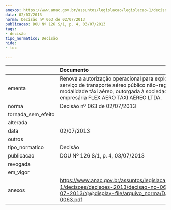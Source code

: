 ```yaml
---
anexos: https://www.anac.gov.br/assuntos/legislacao/legislacao-1/decisoes/decisoes-2013/decisao-no-063-de-02-07-2013/@@display-file/arquivo_norma/DA2013-0063.pdf
data: 02/07/2013
norma: Decisão nº 063 de 02/07/2013
publicacao: DOU Nº 126 S/1, p. 4, 03/07/2013
tags:
- decisão
tipo_normatico: Decisão
hide: 
- toc 
 
---
```


|                    | Documento                                                                                                                                                                                 |
|:-------------------|:------------------------------------------------------------------------------------------------------------------------------------------------------------------------------------------|
| ementa             | Renova a autorização operacional para exploração de serviço de transporte aéreo público não-regular na modalidade táxi aéreo, outorgada à sociedade empresária FLEX AERO TÁXI AÉREO LTDA. |
| norma              | Decisão nº 063 de 02/07/2013                                                                                                                                                              |
| tornada_sem_efeito |                                                                                                                                                                                           |
| alterada           |                                                                                                                                                                                           |
| data               | 02/07/2013                                                                                                                                                                                |
| outros             |                                                                                                                                                                                           |
| tipo_normatico     | Decisão                                                                                                                                                                                   |
| publicacao         | DOU Nº 126 S/1, p. 4, 03/07/2013                                                                                                                                                          |
| revogada           |                                                                                                                                                                                           |
| em_vigor           |                                                                                                                                                                                           |
| anexos             | https://www.anac.gov.br/assuntos/legislacao/legislacao-1/decisoes/decisoes-2013/decisao-no-063-de-02-07-2013/@@display-file/arquivo_norma/DA2013-0063.pdf                                 |